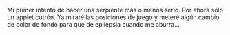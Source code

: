 Mi primer intento de hacer una serpiente más o menos serio.
Por ahora sólo un applet cutrón. Ya miraré las posiciones de juego y meteré algún cambio de color de fondo para que de epilepsia cuando me aburra...